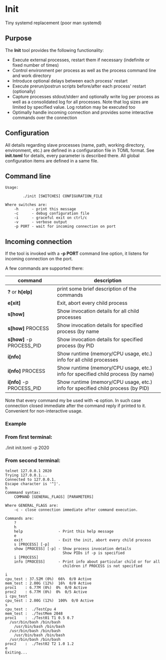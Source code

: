 # Init
Tiny systemd replacement (poor man systemd)

## Purpose
The **Init** tool provides the following functionality:

 - Execute external processes, restart them if necessary (indefinite or fixed number of times)
 - Control environment per process as well as the process command line and work directory
 - Introduce  optional delays  between each process' restart
 - Execute prerun/postrun scripts before/after each process' restart (optionally)
 - Capture processes stdout/stderr and optionally write log per process as well as a consolidated log for all processes. Note that
log sizes are limited by specified value. Log rotation may be executed too
 - Optimally handle incoming connection and provides some interactive commands over the connection

## Configuration

All details regarding slave processes (name, path, working directory, environment, etc.) are defined in a configuration file in TOML format. See **init.toml** for details, every parameter is described there. All global configuration items are defined in a same file.

## Command line

```
Usage:

        ./init [SWITCHES] CONFIGURATION_FILE

Where switches are:
    -h      - print this message
    -c      - debug configuration file
    -i      - graceful exit on ctrl/c
    -v      - verbose output
    -p PORT - wait for incoming connection on port
```
## Incoming connection
If the tool is invoked with a **-p PORT** command line option, it listens for incoming connection on the port.

A few commands are supported there:

|command|description|
|-------|------------|
| **?** or **h[elp]** | print some brief description of the commands |
| **e[xit]** | Exit, abort every child process|
| **s[how]** | Show invocation details for all child processes |
| **s[how]** PROCESS | Show invocation details for specified process (by name |
| **s[how]** -p PROCESS_PID | Show invocation details for specified process (by PID |
| **i[nfo]** | Show runtime (memory/CPU usage, etc.) info for all child processes |
| **i[nfo]** PROCESS | Show runtime (memory/CPU usage, etc.) info for specified child process (by name) |
| **i[nfo]** -p PROCESS_PID | Show runtime (memory/CPU usage, etc.) info for specified child process (by PID) |

Note that every command my be used with **-c** option. In such case connection closed immediate after the command reply if printed to it. Convenient for non-interactive usage.

### Example

### From first terminal:
./init init.toml -p 2020

### From second terminal:
```
telnet 127.0.0.1 2020
Trying 127.0.0.1...
Connected to 127.0.0.1.
Escape character is '^]'.
h
Commmand syntax:
    COMMAND [GENERAL_FLAGS] [PARAMETERS]

Where GENERAL_FLAGS are:
    -c - close connection immediate after command execution.

Commands are:
    ?
    h
    help                - Print this help message
    e
    exit                - Exit the init, abort every child process
    s [PROCESS] [-p]
    show [PROCESS] [-p] - Show process invocation details
                          Show PIDs if -p is specified
    i [PROCESS]
    info [PROCESS]      - Print info about particular child or for all
                          children if PROCESS is not specified

i
cpu_test : 37.52M (0%)  66%  0/0 Active
mem_test : 2.00G (12%)  16%  0/0 Active
proc1    : 6.77M (0%)  0%  0/0 Active
proc2    : 6.77M (0%)  0%  0/5 Active
i cpu_test
cpu_test : 2.00G (12%)  100%  0/0 Active
s
cpu_test :  ./TestCpu 4
mem_test :  ./TestMem 2048
proc1    :  ./Test01 T1 0.5 0.7
  /usr/bin/bash /bin/bash
    /usr/bin/bash /bin/bash
  /usr/bin/bash /bin/bash
    /usr/bin/bash /bin/bash
  /usr/bin/bash /bin/bash
proc2    :  ./Test02 T2 1.0 1.2
e
Exiting...
```
